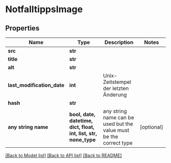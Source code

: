 # NotfalltippsImage


## Properties
Name | Type | Description | Notes
------------ | ------------- | ------------- | -------------
**src** | **str** |  | 
**title** | **str** |  | 
**alt** | **str** |  | 
**last_modification_date** | **int** | Unix-Zeitstempel der letzten Änderung | 
**hash** | **str** |  | 
**any string name** | **bool, date, datetime, dict, float, int, list, str, none_type** | any string name can be used but the value must be the correct type | [optional]

[[Back to Model list]](../README.md#documentation-for-models) [[Back to API list]](../README.md#documentation-for-api-endpoints) [[Back to README]](../README.md)


